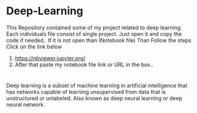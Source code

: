 # Deep-Learning

This Repository contained some of my project related to deep learning. Each individuals file consist of single project. Just open it and copy the code if needed..
If it is not open than (Notebook file)
Than
Follow the steps
Click on the link below

1.	https://nbviewer.jupyter.org/
2. After that paste my notebook file link or URL in the box.. 



#
Deep learning is a subset of machine learning in artificial intelligence that has networks capable of learning unsupervised from data that is unstructured or unlabeled. Also known as deep neural learning or deep neural network.
